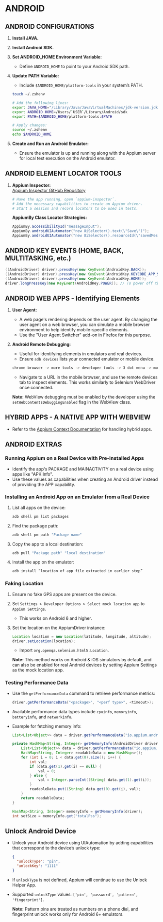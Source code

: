 
# ANDROID

## ANDROID CONFIGURATIONS

1. **Install JAVA.**
2. **Install Android SDK.**
3. **Set ANDROID_HOME Environment Variable:**
   - Define `ANDROID_HOME` to point to your Android SDK path.
4. **Update PATH Variable:**
   - Include `$ANDROID_HOME/platform-tools` in your system’s PATH.

   ```bash
   touch ~/.zshenv 

   # Add the following lines:
   export JAVA_HOME="/Library/Java/JavaVirtualMachines/jdk-version.jdk/Contents/Home"
   export ANDROID_HOME=/Users/`USER`/Library/Android/sdk
   export PATH=$ANDROID_HOME/platform-tools:$PATH

   # Apply changes:
   source ~/.zshenv
   echo $ANDROID_HOME
   ```

5. **Create and Run an Android Emulator:**
   - Ensure the emulator is up and running along with the Appium server for local test execution on the Android emulator.

## ANDROID ELEMENT LOCATOR TOOLS

1. **Appium Inspector:**  
   [Appium Inspector GitHub Repository](https://github.com/appium/appium-inspector)

   ```bash
   # Have the app running, open `appium-inspector`.
   # Add the necessary capabilities to create an Appium driver.
   # Start a session and record locators to be used in tests.
   ```

   **AppiumBy Class Locator Strategies:**

   ```java
   AppiumBy.accessibilityId("messageInput");
   AppiumBy.androidUIAutomator("new UiSelector().text(\"Save\")");
   AppiumBy.androidUIAutomator("new UiSelector().resourceId(\"savedMessage\")");
   ```

## ANDROID KEY EVENTS (HOME, BACK, MULTITASKING, etc.)

```java
((AndroidDriver) driver).pressKey(new KeyEvent(AndroidKey.BACK));  
((AndroidDriver) driver).pressKey(new KeyEvent(AndroidKey.KEYCODE_APP_SWITCH));  
((AndroidDriver) driver).pressKey(new KeyEvent(AndroidKey.HOME));  
driver.longPressKey(new KeyEvent(AndroidKey.POWER)); // To power off the device (note the `longPressKey` method)
```

## ANDROID WEB APPS - Identifying Elements

1. **User Agent:**
   - A web page's rendering depends on the user agent. By changing the user agent on a web browser, you can simulate a mobile browser environment to help identify mobile-specific elements.
   - Use the "User Agent Switcher" add-on in Firefox for this purpose.

2. **Android Remote Debugging:**
   - Useful for identifying elements in emulators and real devices.
   - Ensure `adb devices` lists your connected emulator or mobile device.

   ```bash
   chrome browser -> more tools -> developer tools -> 3 dot menu -> more tools -> remote devices
   ```

   - Navigate to a URL in the mobile browser, and use the remote devices tab to inspect elements. This works similarly to Selenium WebDriver once connected.

   **Note:** WebView debugging must be enabled by the developer using the `setWebContentsDebuggingEnabled` flag in the WebView class.

## HYBRID APPS - A NATIVE APP WITH WEBVIEW

- Refer to the [Appium Context Documentation](https://appium.io/docs/en/latest/guides/context/) for handling hybrid apps.

## ANDROID EXTRAS

### Running Appium on a Real Device with Pre-installed Apps

- Identify the app's PACKAGE and MAINACTIVITY on a real device using apps like "APK Info".
- Use these values as capabilities when creating an Android driver instead of providing the APP capability.

### Installing an Android App on an Emulator from a Real Device

1. List all apps on the device:
   ```bash
   adb shell pm list packages
   ```
2. Find the package path:
   ```bash
   adb shell pm path "Package name"
   ```
3. Copy the app to a local destination:
   ```bash
   adb pull "Package path" "local destination"
   ```
4. Install the app on the emulator:
   ```bash
   adb install “location of app file extracted in earlier step”
   ```

### Faking Location

1. Ensure no fake GPS apps are present on the device.
2. Set `Settings > Developer Options > Select mock location app` to `Appium Settings`.
   - This works on Android 6 and higher.

3. Set the location on the AppiumDriver instance:

   ```java
   Location location = new Location(latitude, longitude, altitude);  
   driver.setLocation(location);  
   ```

   - Import `org.openqa.selenium.html5.Location`.

   **Note:** This method works on Android & iOS simulators by default, and can also be enabled for real Android devices by setting Appium Settings as the mock location app.

### Testing Performance Data

- Use the `getPerformanceData` command to retrieve performance metrics:

   ```java
   driver.getPerformanceData("<package>", "<perf type>", <timeout>);
   ```

- Available performance data types include `cpuinfo`, `memoryinfo`, `batteryinfo`, and `networkinfo`.

- Example for fetching memory info:

   ```java
   List<List<Object>> data = driver.getPerformanceData("io.appium.android.apis", "memoryinfo", 10);

   private HashMap<String, Integer> getMemoryInfo(AndroidDriver driver) throws Exception {
       List<List<Object>> data = driver.getPerformanceData("io.appium.android.apis", "memoryinfo", 10);
       HashMap<String, Integer> readableData = new HashMap<>();
       for (int i = 0; i < data.get(0).size(); i++) {
           int val;
           if (data.get(1).get(i) == null) {
               val = 0;
           } else {
               val = Integer.parseInt((String) data.get(1).get(i));
           }
           readableData.put((String) data.get(0).get(i), val);
       }
       return readableData;
   }

   HashMap<String, Integer> memoryInfo = getMemoryInfo(driver);
   int setSize = memoryInfo.get("totalPss");
   ```

## Unlock Android Device

- Unlock your Android device using UIAutomation by adding capabilities that correspond to the device’s unlock type:

   ```json
   {
     "unlockType": "pin",
     "unlockKey": "1111"
   }
   ```

- If `unlockType` is not defined, Appium will continue to use the Unlock Helper App.
- Supported `unlockType` values: `['pin', 'password', 'pattern', 'fingerprint']`.

  **Note:** Pattern pins are treated as numbers on a phone dial, and fingerprint unlock works only for Android 6+ emulators.

